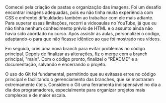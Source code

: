 Comecei pela criação de pastas e organização das imagens. Foi um desafio encontrar imagens adequadas, pois eu não tinha muita experiência com CSS e enfrentei dificuldades também ao trabalhar com ele mais adiante. Para superar essas limitações, recorri a videoaulas no YouTube, já que eu não tinha nenhum conhecimento prévio de HTML e o assunto ainda não havia sido abordado no curso. Após assistir às aulas, personalizei o código, adaptando-o para que não ficasse idêntico ao que foi mostrado nos vídeos.

Em seguida, criei uma nova branch para evitar problemas no código principal. Depois de finalizar as alterações, fiz o merge com a branch principal, "main". Com o código pronto, finalizei o "README" e a documentação, salvando e encerrando o projeto.

O uso do Git foi fundamental, permitindo que eu evitasse erros no código principal e facilitando o gerenciamento das branches, que se mostraram extremamente úteis. Considero o Git uma ferramenta indispensável no dia a dia dos programadores, especialmente para organizar projetos mais complexos e de maior escala.
